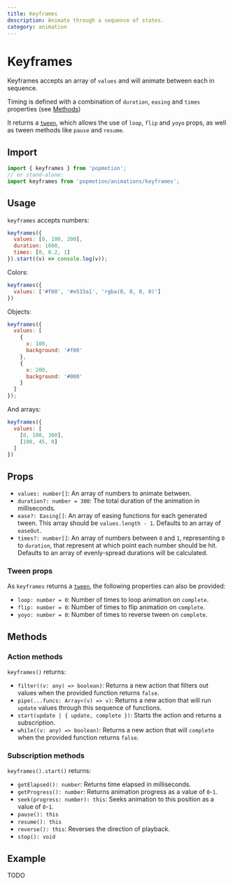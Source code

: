 ```yaml
---
title: Keyframes
description: Animate through a sequence of states.
category: animation
---
```


# Keyframes

Keyframes accepts an array of `values` and will animate between each in sequence.

Timing is defined with a combination of `duration`, `easing` and `times` properties (see [Methods](#methods))

It returns a [`tween`](/api/tween), which allows the use of `loop`, `flip` and `yoyo` props, as well as tween methods like `pause` and `resume`.

## Import

```javascript
import { keyframes } from 'popmotion';
// or stand-alone:
import keyframes from 'popmotion/animations/keyframes';
```

## Usage

`keyframes` accepts numbers:

```javascript
keyframes({
  values: [0, 100, 200],
  duration: 1000,
  times: [0, 0.2, 1]
}).start((v) => console.log(v));
```

Colors:

```javascript
keyframes({
  values: ['#f00', '#e533a1', 'rgba(0, 0, 0, 0)']
})
```

Objects:

```javascript
keyframes({
  values: [
    {
      x: 100,
      background: '#f00'
    },
    {
      x: 200,
      background: '#000'
    }
  ]
});
```

And arrays:

```javascript
keyframes({
  values: [
    [0, 100, 300],
    [100, 45, 0]
  ]
})
```

## Props

- `values: number[]`: An array of numbers to animate between.
- `duration?: number = 300`: The total duration of the animation in milliseconds.
- `ease?: Easing[]`: An array of easing functions for each generated tween. This array should be `values.length - 1`. Defaults to an array of `easeOut`.
- `times?: number[]`: An array of numbers between `0` and `1`, representing `0` to `duration`, that represent at which point each number should be hit. Defaults to an array of evenly-spread durations will be calculated.

### Tween props

As `keyframes` returns a [`tween`](/api/tween), the following properties can also be provided:

- `loop: number = 0`: Number of times to loop animation on `complete`.
- `flip: number = 0`: Number of times to flip animation on `complete`.
- `yoyo: number = 0`: Number of times to reverse tween on `complete`.

## Methods

### Action methods

`keyframes()` returns:

- `filter((v: any) => boolean)`: Returns a new action that filters out values when the provided function returns `false`.
- `pipe(...funcs: Array<(v) => v)`: Returns a new action that will run `update` values through this sequence of functions.
- `start(update | { update, complete })`: Starts the action and returns a subscription.
- `while((v: any) => boolean)`: Returns a new action that will `complete` when the provided function returns `false`.


### Subscription methods

`keyframes().start()` returns:

- `getElapsed(): number`: Returns time elapsed in milliseconds.
- `getProgress(): number`: Returns animation progress as a value of `0`-`1`.
- `seek(progress: number): this`: Seeks animation to this position as a value of `0`-`1`.
- `pause(): this`
- `resume(): this`
- `reverse(): this`: Reverses the direction of playback. 
- `stop(): void`

## Example

TODO
